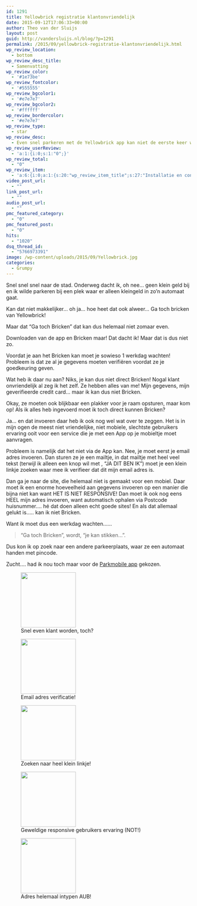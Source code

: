 ```yaml
---
id: 1291
title: Yellowbrick registratie klantonvriendelijk
date: 2015-09-12T17:06:33+00:00
author: Theo van der Sluijs
layout: post
guid: http://vandersluijs.nl/blog/?p=1291
permalink: /2015/09/yellowbrick-registratie-klantonvriendelijk.html
wp_review_location:
  - bottom
wp_review_desc_title:
  - Samenvatting
wp_review_color:
  - '#1e73be'
wp_review_fontcolor:
  - '#555555'
wp_review_bgcolor1:
  - '#e7e7e7'
wp_review_bgcolor2:
  - '#ffffff'
wp_review_bordercolor:
  - '#e7e7e7'
wp_review_type:
  - star
wp_review_desc:
  - Even snel parkeren met de Yellowbrick app kan niet de eerste keer want registratie is niet echt eenvoudig en duurt een werkdag! Niet gebruikt, dus ik kan dus geen punten geven!
wp_review_userReview:
  - 'a:1:{i:0;s:1:"0";}'
wp_review_total:
  - "0"
wp_review_item:
  - 'a:6:{i:0;a:1:{s:20:"wp_review_item_title";s:27:"Installatie en configuratie";}i:1;a:1:{s:20:"wp_review_item_title";s:25:"Functies en ondersteuning";}i:2;a:1:{s:20:"wp_review_item_title";s:9:"Interface";}i:3;a:1:{s:20:"wp_review_item_title";s:9:"Prestatie";}i:4;a:1:{s:20:"wp_review_item_title";s:11:"Registratie";}i:5;a:1:{s:20:"wp_review_item_title";s:5:"Prijs";}}'
video_post_url:
  - ""
link_post_url:
  - ""
audio_post_url:
  - ""
pmc_featured_category:
  - "0"
pmc_featured_post:
  - "0"
hits:
  - "1020"
dsq_thread_id:
  - "5766973391"
image: /wp-content/uploads/2015/09/Yellowbrick.jpg
categories:
  - Grumpy
---
```

Snel snel snel naar de stad. Onderweg dacht ik, oh nee… geen klein geld bij en ik wilde parkeren bij een plek waar er alleen kleingeld in zo’n automaat gaat.

Kan dat niet makkelijker… oh ja… hoe heet dat ook alweer… Ga toch bricken van Yellowbrick!

Maar dat &#8220;Ga toch Bricken&#8221; dat kan dus helemaal niet zomaar even.

<!--more-->

Downloaden van de app en Bricken maar! Dat dacht ik! Maar dat is dus niet zo.

Voordat je aan het Bricken kan moet je sowieso 1 werkdag wachten! Probleem is dat ze al je gegevens moeten verifiëren voordat ze je goedkeuring geven.

Wat heb ik daar nu aan? Niks, je kan dus niet direct Bricken! Nogal klant onvriendelijk al zeg ik het zelf. Ze hebben alles van me! Mijn gegevens, mijn geverifieerde credit card… maar ik kan dus niet Bricken.

Okay, ze moeten ook blijkbaar een plakker voor je raam opsturen, maar kom op! Als ik alles heb ingevoerd moet ik toch direct kunnen Bricken?

Ja… en dat invoeren daar heb ik ook nog wel wat over te zeggen. Het is in mijn ogen de meest niet vriendelijke, niet mobiele, slechtste gebruikers ervaring ooit voor een service die je met een App op je mobieltje moet aanvragen.

Probleem is namelijk dat het niet via de App kan. Nee, je moet eerst je email adres invoeren. Dan sturen ze je een mailtje, in dat mailtje met heel veel tekst (terwijl ik alleen een knop wil met , &#8220;JA DIT BEN IK&#8221;) moet je een klein linkje zoeken waar mee ik verifieer dat dit mijn email adres is.

Dan ga je naar de site, die helemaal niet is gemaakt voor een mobiel. Daar moet ik een enorme hoeveelheid aan gegevens invoeren op een manier die bijna niet kan want HET IS NIET RESPONSIVE! Dan moet ik ook nog eens HEEL mijn adres invoeren, want automatisch ophalen via Postcode huisnummer…. hé dat doen alleen echt goede sites! En als dat allemaal gelukt is….. kan ik niet Bricken.

Want ik moet dus een werkdag wachten……

> &#8220;Ga toch Bricken&#8221;, wordt, &#8220;je kan stikken…”.

Dus kon ik op zoek naar een andere parkeerplaats, waar ze een automaat handen met pincode.

Zucht…. had ik nou toch maar voor de <a href="http://www.parkmobile.nl/" target="_blank">Parkmobile app</a> gekozen.

<div id='gallery-8' class='gallery galleryid-1291 gallery-columns-3 gallery-size-thumbnail'>
  <figure class='gallery-item'> 
  
  <div class='gallery-icon portrait'>
    <a href='https://vandersluijs.nl/blog/2015/09/yellowbrick-registratie-klantonvriendelijk.html/img_1206'><img width="150" height="150" src=https://vandersluijs.resultants-e.nl/2015/09/IMG_1206-150x150.jpg" class="attachment-thumbnail size-thumbnail" alt="" aria-describedby="gallery-8-1294" srcset=https://vandersluijs.resultants-e.nl/2015/09/IMG_1206-150x150.jpg 150w, /images/2015/09/IMG_1206-65x65.jpg 65w" sizes="100vw" /></a>
  </div><figcaption class='wp-caption-text gallery-caption' id='gallery-8-1294'> Snel even klant worden, toch? </figcaption></figure><figure class='gallery-item'> 
  
  <div class='gallery-icon portrait'>
    <a href='https://vandersluijs.nl/blog/2015/09/yellowbrick-registratie-klantonvriendelijk.html/img_1207'><img width="150" height="150" src=https://vandersluijs.resultants-e.nl/2015/09/IMG_1207-150x150.jpg" class="attachment-thumbnail size-thumbnail" alt="" aria-describedby="gallery-8-1295" srcset=https://vandersluijs.resultants-e.nl/2015/09/IMG_1207-150x150.jpg 150w, /images/2015/09/IMG_1207-65x65.jpg 65w" sizes="100vw" /></a>
  </div><figcaption class='wp-caption-text gallery-caption' id='gallery-8-1295'> Email adres verificatie! </figcaption></figure><figure class='gallery-item'> 
  
  <div class='gallery-icon portrait'>
    <a href='https://vandersluijs.nl/blog/2015/09/yellowbrick-registratie-klantonvriendelijk.html/img_1208'><img width="150" height="150" src=https://vandersluijs.resultants-e.nl/2015/09/IMG_1208-150x150.jpg" class="attachment-thumbnail size-thumbnail" alt="" aria-describedby="gallery-8-1296" srcset=https://vandersluijs.resultants-e.nl/2015/09/IMG_1208-150x150.jpg 150w, /images/2015/09/IMG_1208-65x65.jpg 65w" sizes="100vw" /></a>
  </div><figcaption class='wp-caption-text gallery-caption' id='gallery-8-1296'> Zoeken naar heel klein linkje! </figcaption></figure><figure class='gallery-item'> 
  
  <div class='gallery-icon portrait'>
    <a href='https://vandersluijs.nl/blog/2015/09/yellowbrick-registratie-klantonvriendelijk.html/img_1209'><img width="150" height="150" src=https://vandersluijs.resultants-e.nl/2015/09/IMG_1209-150x150.jpg" class="attachment-thumbnail size-thumbnail" alt="" aria-describedby="gallery-8-1297" srcset=https://vandersluijs.resultants-e.nl/2015/09/IMG_1209-150x150.jpg 150w, /images/2015/09/IMG_1209-65x65.jpg 65w" sizes="100vw" /></a>
  </div><figcaption class='wp-caption-text gallery-caption' id='gallery-8-1297'> Geweldige responsive gebruikers ervaring (NOT!) </figcaption></figure><figure class='gallery-item'> 
  
  <div class='gallery-icon portrait'>
    <a href='https://vandersluijs.nl/blog/2015/09/yellowbrick-registratie-klantonvriendelijk.html/img_1210'><img width="150" height="150" src=https://vandersluijs.resultants-e.nl/2015/09/IMG_1210-150x150.jpg" class="attachment-thumbnail size-thumbnail" alt="" aria-describedby="gallery-8-1298" srcset=https://vandersluijs.resultants-e.nl/2015/09/IMG_1210-150x150.jpg 150w, /images/2015/09/IMG_1210-65x65.jpg 65w" sizes="100vw" /></a>
  </div><figcaption class='wp-caption-text gallery-caption' id='gallery-8-1298'> Adres helemaal intypen AUB! </figcaption></figure>
</div>